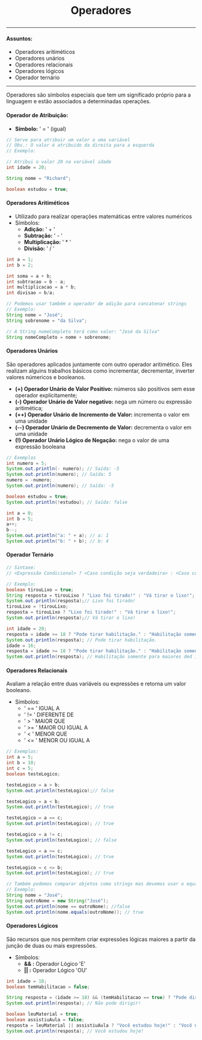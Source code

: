 # <p style="text-align: center">Operadores</p>

---
#### Assuntos:
* Operadores aritiméticos
* Operadores unários
* Operadores relacionais
* Operadores lógicos
* Operador ternário

---

Operadores são símbolos especiais que tem um significado próprio para a linguagem e estão associados a determinadas operações.

#### Operador de Atribuição:
* __Símbolo:__ ' = ' (igual)
~~~java
// Serve para atribuir um valor a uma variável
// Obs.: O valor é atribuido da direita para a esquerda
// Exemplo:

// Atribui o valor 20 na variável idade
int idade = 20;

String nome = "Richard";

boolean estudou = true;
~~~

#### Operadores Aritiméticos
* Utilizado para realizar operações matemáticas entre valores numéricos
* Símbolos:
  * __Adição:__ ' + ' 
  * __Subtração:__ ' - '
  * __Multiplicação:__ ' * '
  * __Divisão:__ ' / '
~~~java
int a = 1;
int b = 2;

int soma = a + b;
int subtracao = b - a;
int multiplicacao = a * b;
int divisao = b/a;

// Podemos usar também o operador de adição para concatenar strings
// Exemplo:
String nome = "José";
String sobrenome = "da Silva";

// A String nomeCompleto terá como valor: "José da Silva"
String nomeCompleto = nome + sobrenome;
~~~

#### Operadores Unários
São operadores aplicados juntamente com outro operador aritimético. Eles realizam alguins trabalhos básicos como incrementar, decrementar, inverter valores númericos e booleanos.

* __(+) Operador Unário de Valor Positivo:__ números são positivos sem esse operador explicitamente;
* __(-) Operador Unário de Valor negativo:__ nega um número ou expressão aritimética;
* __(++) Operador Unário de Incremento de Valor:__ incrementa o valor em uma unidade
* __(--) Operador Unário de Decremento de Valor:__ decrementa o valor em uma unidade
* __(!) Operador Unário Lógico de Negação:__ nega o valor de uma expressão booleana

~~~java
// Exemplos
int numero = 5;
System.out.println(- numero); // Saída: -5
System.out.println(numero); // Saída: 5
numero = -numero;
System.out.println(numero); // Saída: -5

boolean estudou = true;
System.out.println(!estudou); // Saída: false

int a = 0;
int b = 5;
a++;
b--;
System.out.println("a: " + a); // a: 1
System.out.println("b: " + b); // b: 4
~~~

#### Operador Ternário
~~~java
// Sintaxe:
// <Expressão Condicional> ? <Caso condição seja verdadeira> : <Caso condição seja falsa>;

// Exemplo:
boolean tirouLixo = true;
String resposta = tirouLixo ? "Lixo foi tirado!" : "Vá tirar o lixo!";
System.out.println(resposta);// Lixo foi tirado!
tirouLixo = !tirouLixo;
resposta = tirouLixo ? "Lixo foi tirado!" : "Vá tirar o lixo!";
System.out.println(resposta);// Vá tirar o lixo!

int idade = 20;
resposta = idade >= 18 ? "Pode tirar habilitação." : "Habilitação somente para maiores de 18 anos.";
System.out.println(resposta); // Pode tirar habilitação.
idade = 16;
resposta = idade >= 18 ? "Pode tirar habilitação." : "Habilitação somente para maiores de 18 anos.";
System.out.println(resposta); // Habilitação somente para maiores ded 18 anos.
~~~

#### Operadores Relacionais
Avaliam a relação entre duas variáveis ou expressões e retorna um valor booleano. 
* Símbolos:
  * ' == ' IGUAL A
  * ' != ' DIFERENTE DE
  * ' > ' MAIOR QUE
  * ' >= ' MAIOR OU IGUAL A
  * ' < ' MENOR QUE
  * ' <= ' MENOR OU IGUAL A

~~~java
// Exemplos:
int a = 5;
int b = 10;
int c = 5;
boolean testeLogico;

testeLogico = a > b;
System.out.println(testeLogico);// false

testeLogico = a < b;
System.out.println(testeLogico); // true

testeLogico = a == c;
System.out.println(testeLogico); // true

testeLogico = a != c;
System.out.println(testeLogico); // false

testeLogico = a >= c;
System.out.println(testeLogico); // true

testeLogico = c <= b;
System.out.println(testeLogico); // true

// Também podemos comparar objetos como strings mas devemos usar o equal
// Exemplo:
String nome = "José";
String outroNome = new String("José");
System.out.println(nome == outroNome); //false
System.out.println(nome.equals(outroNome)); // true
~~~

#### Operadores Lógicos
São recursos que nos permitem criar expressões lógicas maiores a partir da junção de duas ou mais expressões.
* Símbolos:
  * __&& :__ Operador Lógico 'E'
  * __|| :__ Operador Lógico 'OU'

~~~java
int idade = 18;
boolean temHabilitacao = false;

String resposta = (idade >= 18) && (temHabilitacao == true) ? "Pode dirigir!" : "Não pode dirigir!";
System.out.println(resposta); // Não pode dirigir!

boolean leuMaterial = true;
boolean assistiuAula = false;
resposta = leuMaterial || assistiuAula ? "Você estudou hoje!" : "Você não estudou hoje.";
System.out.println(resposta); // Você estudou hoje!
~~~

